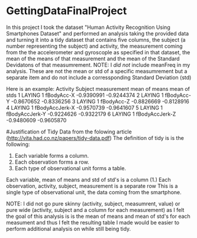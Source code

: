 # GettingDataFinalProject

In this project I took the dataset "Human Activity Recognition Using Smartphones Dataset" and performed an analysis taking the provided
data and turning it into a tidy dataset that contains five columns, the subject (a number representing the subject) and activity, the measurement coming from the the accelerometer and gyroscople as specified in that dataset, the mean of the means of that measurement and the mean of the Standard Devidatons of that measumrement.   NOTE: I *did not* include meanFreq in my analysis.  These are not the mean or std of a specific measumrement but a separate item and do not include a corressponding Standard Deviation (std)

Here is an example:
  Activity Subject    measurement mean of means mean of stds
1   LAYING       1     fBodyAcc-X    -0.9390991   -0.9244374
2   LAYING       1     fBodyAcc-Y    -0.8670652   -0.8336256
3   LAYING       1     fBodyAcc-Z    -0.8826669   -0.8128916
4   LAYING       1 fBodyAccJerk-X    -0.9570739   -0.9641607
5   LAYING       1 fBodyAccJerk-Y    -0.9224626   -0.9322179
6   LAYING       1 fBodyAccJerk-Z    -0.9480609   -0.9605870

#Justification of Tidy Data
from the folowing article (http://vita.had.co.nz/papers/tidy-data.pdf)
The definition of tidy is is the following:
1. Each variable forms a column.
2. Each observation forms a row.
3. Each type of observational unit forms a table.

Each variable, mean of means and std of std's is a column (1.)
Each observation, activity, subject, measurement is a separate row
This is a single type of observational unit, the data coming from the smartphone.

NOTE:  I did not go pure skinny (activity, subject, measumrent, value) or pure wide (activity, subject and a column for each measurement) as I felt the goal of this analysis is is the mean of means and mean of std's for each measument and thus I felt the resulting table I made would be easier to perform additional analysis on while still being tidy. 
